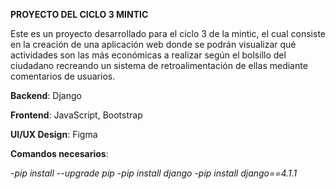**PROYECTO DEL CICLO 3 MINTIC**

Este es un proyecto desarrollado para el ciclo 3 de la mintic, el cual consiste en la creación de una aplicación web donde se podrán visualizar qué actividades son las más económicas a realizar según el bolsillo del ciudadano recreando un sistema de retroalimentación de ellas mediante comentarios de usuarios.

**Backend**: Django

**Frontend**: JavaScript, Bootstrap

**UI/UX Design**: Figma

**Comandos necesarios**:

-*pip install --upgrade pip* 
-*pip install django*
-*pip install django==4.1.1*
